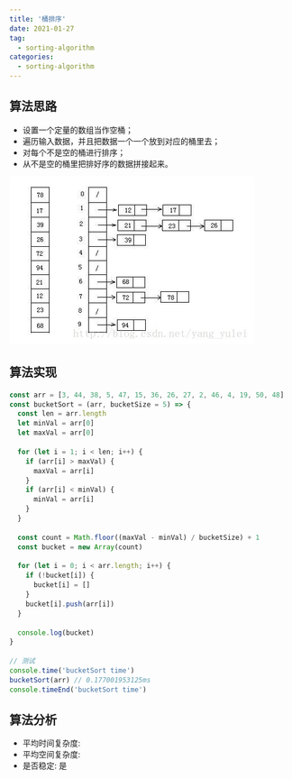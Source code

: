 ```yaml
---
title: '桶排序'
date: 2021-01-27
tag:
  - sorting-algorithm
categories:
  - sorting-algorithm
---
```


## 算法思路

- 设置一个定量的数组当作空桶；
- 遍历输入数据，并且把数据一个一个放到对应的桶里去；
- 对每个不是空的桶进行排序；
- 从不是空的桶里把排好序的数据拼接起来。

![桶排序](./images/bucket_sort.png)

## 算法实现

```js
const arr = [3, 44, 38, 5, 47, 15, 36, 26, 27, 2, 46, 4, 19, 50, 48]
const bucketSort = (arr, bucketSize = 5) => {
  const len = arr.length
  let minVal = arr[0]
  let maxVal = arr[0]

  for (let i = 1; i < len; i++) {
    if (arr[i] > maxVal) {
      maxVal = arr[i]
    }
    if (arr[i] < minVal) {
      minVal = arr[i]
    }
  }

  const count = Math.floor((maxVal - minVal) / bucketSize) + 1
  const bucket = new Array(count)

  for (let i = 0; i < arr.length; i++) {
    if (!bucket[i]) {
      bucket[i] = []
    }
    bucket[i].push(arr[i])
  }

  console.log(bucket)
}

// 测试
console.time('bucketSort time')
bucketSort(arr) // 0.177001953125ms
console.timeEnd('bucketSort time')
```

## 算法分析

- 平均时间复杂度:
- 平均空间复杂度:
- 是否稳定: 是
